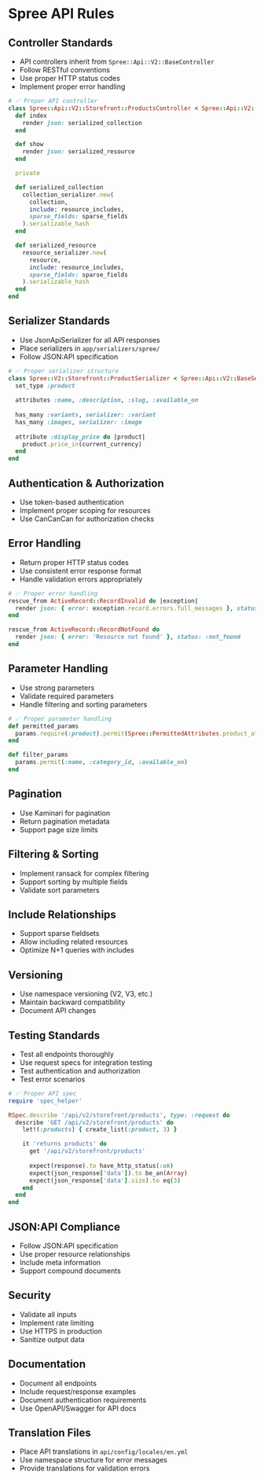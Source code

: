 # Spree API Rules

## Controller Standards
- API controllers inherit from `Spree::Api::V2::BaseController`
- Follow RESTful conventions
- Use proper HTTP status codes
- Implement proper error handling

```ruby
# ✅ Proper API controller
class Spree::Api::V2::Storefront::ProductsController < Spree::Api::V2::BaseController
  def index
    render json: serialized_collection
  end

  def show
    render json: serialized_resource
  end

  private

  def serialized_collection
    collection_serializer.new(
      collection,
      include: resource_includes,
      sparse_fields: sparse_fields
    ).serializable_hash
  end

  def serialized_resource
    resource_serializer.new(
      resource,
      include: resource_includes,
      sparse_fields: sparse_fields
    ).serializable_hash
  end
end
```

## Serializer Standards
- Use JsonApiSerializer for all API responses
- Place serializers in `app/serializers/spree/`
- Follow JSON:API specification

```ruby
# ✅ Proper serializer structure
class Spree::V2::Storefront::ProductSerializer < Spree::Api::V2::BaseSerializer
  set_type :product
  
  attributes :name, :description, :slug, :available_on
  
  has_many :variants, serializer: :variant
  has_many :images, serializer: :image
  
  attribute :display_price do |product|
    product.price_in(current_currency)
  end
end
```

## Authentication & Authorization
- Use token-based authentication
- Implement proper scoping for resources
- Use CanCanCan for authorization checks

## Error Handling
- Return proper HTTP status codes
- Use consistent error response format
- Handle validation errors appropriately

```ruby
# ✅ Proper error handling
rescue_from ActiveRecord::RecordInvalid do |exception|
  render json: { error: exception.record.errors.full_messages }, status: :unprocessable_entity
end

rescue_from ActiveRecord::RecordNotFound do
  render json: { error: 'Resource not found' }, status: :not_found
end
```

## Parameter Handling
- Use strong parameters
- Validate required parameters
- Handle filtering and sorting parameters

```ruby
# ✅ Proper parameter handling
def permitted_params
  params.require(:product).permit(Spree::PermittedAttributes.product_attributes)
end

def filter_params
  params.permit(:name, :category_id, :available_on)
end
```

## Pagination
- Use Kaminari for pagination
- Return pagination metadata
- Support page size limits

## Filtering & Sorting
- Implement ransack for complex filtering
- Support sorting by multiple fields
- Validate sort parameters

## Include Relationships
- Support sparse fieldsets
- Allow including related resources
- Optimize N+1 queries with includes

## Versioning
- Use namespace versioning (V2, V3, etc.)
- Maintain backward compatibility
- Document API changes

## Testing Standards
- Test all endpoints thoroughly
- Use request specs for integration testing
- Test authentication and authorization
- Test error scenarios

```ruby
# ✅ Proper API spec
require 'spec_helper'

RSpec.describe '/api/v2/storefront/products', type: :request do
  describe 'GET /api/v2/storefront/products' do
    let!(:products) { create_list(:product, 3) }

    it 'returns products' do
      get '/api/v2/storefront/products'
      
      expect(response).to have_http_status(:ok)
      expect(json_response['data']).to be_an(Array)
      expect(json_response['data'].size).to eq(3)
    end
  end
end
```

## JSON:API Compliance
- Follow JSON:API specification
- Use proper resource relationships
- Include meta information
- Support compound documents

## Security
- Validate all inputs
- Implement rate limiting
- Use HTTPS in production
- Sanitize output data

## Documentation
- Document all endpoints
- Include request/response examples
- Document authentication requirements
- Use OpenAPI/Swagger for API docs

## Translation Files
- Place API translations in `api/config/locales/en.yml`
- Use namespace structure for error messages
- Provide translations for validation errors
